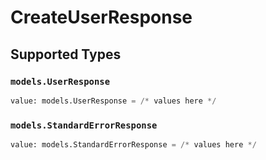 # CreateUserResponse


## Supported Types

### `models.UserResponse`

```python
value: models.UserResponse = /* values here */
```

### `models.StandardErrorResponse`

```python
value: models.StandardErrorResponse = /* values here */
```

